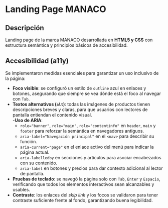 # Landing Page MANACO

## Descripción
Landing page de la marca MANACO desarrollada en **HTML5 y CSS** con estructura semántica y principios básicos de accesibilidad.

## Accesibilidad (a11y)
Se implementaron medidas esenciales para garantizar un uso inclusivo de la página:

- **Foco visible**: se configuró un estilo de `outline` azul en enlaces y botones, asegurando que siempre se vea dónde está el foco al navegar con `Tab`.  
- **Textos alternativos (`alt`)**: todas las imágenes de productos tienen descripciones breves y claras, para que usuarios con lectores de pantalla entiendan el contenido visual.  
-**Uso de ARIA**:  
  - `role="banner"`, `role="main"`, `role="contentinfo"` en `header`, `main` y `footer` para reforzar la semántica en navegadores antiguos.  
  - `aria-label="Navegación principal"` en el `<nav>` para describir su función.  
  - `aria-current="page"` en el enlace activo del menú para indicar la página actual.  
  - `aria-labelledby` en secciones y artículos para asociar encabezados con su contenido.  
  - `aria-label` en botones y precios para dar contexto adicional al lector de pantalla. 
- **Pruebas de teclado**: se navegó la página solo con `Tab`, `Enter` y `Espacio`, verificando que todos los elementos interactivos sean alcanzables y usables.  
- **Contraste**: los enlaces del *skip link* y los focos se validaron para tener contraste suficiente frente al fondo, garantizando buena legibilidad.  